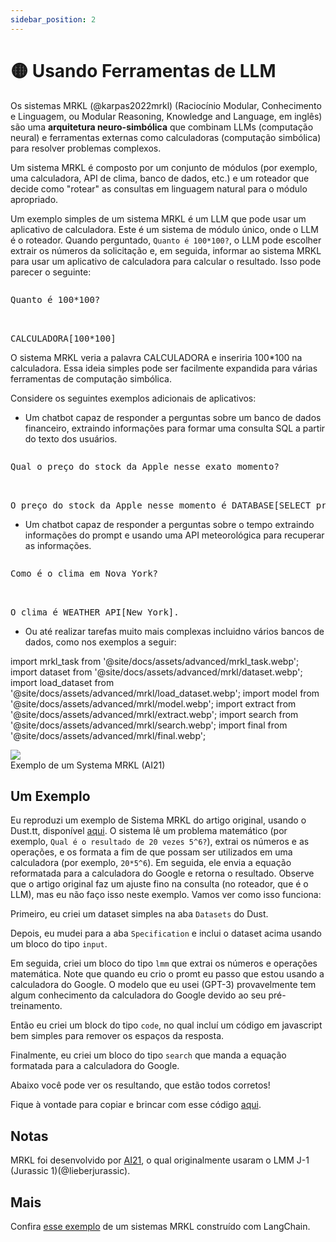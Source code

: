 ```yaml
---
sidebar_position: 2
---
```


# 🟡 Usando Ferramentas de LLM

Os sistemas MRKL (@karpas2022mrkl) (Raciocínio Modular, Conhecimento e Linguagem, ou Modular Reasoning, Knowledge and Language, em inglês) são uma **arquitetura neuro-simbólica** que combinam LLMs (computação neural) e ferramentas externas como calculadoras (computação simbólica) para resolver problemas complexos.

Um sistema MRKL é composto por um conjunto de módulos (por exemplo, uma calculadora, API de clima, banco de dados, etc.) e um roteador que decide como "rotear" as consultas em linguagem natural para o módulo apropriado.

Um exemplo simples de um sistema MRKL é um LLM que pode usar um aplicativo de calculadora. Este é um sistema de módulo único, onde o LLM é o roteador. Quando perguntado, `Quanto é 100*100?`, o LLM pode escolher extrair os números da solicitação e, em seguida, informar ao sistema MRKL para usar um aplicativo de calculadora para calcular o resultado. Isso pode parecer o seguinte:

<pre>
<p>Quanto é 100*100?</p>

<span className="bluegreen-highlight">CALCULADORA[100*100]</span>
</pre>

O sistema MRKL veria a palavra CALCULADORA e inseriria 100*100 na calculadora. Essa ideia simples pode ser facilmente expandida para várias ferramentas de computação simbólica.

Considere os seguintes exemplos adicionais de aplicativos:

- Um chatbot capaz de responder a perguntas sobre um banco de dados financeiro, extraindo informações para formar uma consulta SQL a partir do texto dos usuários.

<pre>
<p>Qual o preço do stock da Apple nesse exato momento?</p>

<span className="bluegreen-highlight">O preço do stock da Apple nesse momento é DATABASE[SELECT price FROM stock WHERE company = "Apple" AND time = "now"].</span>
</pre>

- Um chatbot capaz de responder a perguntas sobre o tempo extraindo informações do prompt e usando uma API meteorológica para recuperar as informações.

<pre>
<p>Como é o clima em Nova York?</p>

<span className="bluegreen-highlight">O clima é WEATHER_API[New York].</span>
</pre>

- Ou até realizar tarefas muito mais complexas incluidno vários bancos de dados, como nos exemplos a seguir:


import mrkl_task from '@site/docs/assets/advanced/mrkl_task.webp';
import dataset from '@site/docs/assets/advanced/mrkl/dataset.webp';
import load_dataset from '@site/docs/assets/advanced/mrkl/load_dataset.webp';
import model from '@site/docs/assets/advanced/mrkl/model.webp';
import extract from '@site/docs/assets/advanced/mrkl/extract.webp';
import search from '@site/docs/assets/advanced/mrkl/search.webp';
import final from '@site/docs/assets/advanced/mrkl/final.webp';

<div style={{textAlign: 'center'}}>
  <img src={mrkl_task} style={{width: "500px"}}/>
</div>

<div style={{textAlign: 'center'}}>
Exemplo de um Systema MRKL (AI21)
</div>

## Um Exemplo

Eu reproduzi um exemplo de Sistema MRKL do artigo original, usando o Dust.tt, disponível [aqui](https://dust.tt/w/f3fa61f0aa/a/17501cd008). O sistema lê um problema matemático (por exemplo, `Qual é o resultado de 20 vezes 5^6?`), extrai os números e as operações, e os formata a fim de que possam ser utilizados em  uma calculadora (por exemplo, `20*5^6`). Em seguida, ele envia a equação reformatada para a calculadora do Google e retorna o resultado. Observe que o artigo original faz um ajuste fino na consulta (no roteador, que é o LLM), mas eu não faço isso neste exemplo. Vamos ver como isso funciona:

Primeiro, eu criei um dataset simples na aba `Datasets` do Dust.

<div style={{textAlign: 'center'}}>
  <LazyLoadImage src={dataset} style={{width: "750px"}} />
</div>

Depois, eu mudei para a aba `Specification` e inclui o dataset acima usando um bloco do tipo `input`.

<div style={{textAlign: 'center'}}>
  <LazyLoadImage src={load_dataset} style={{width: "750px"}} />
</div>

Em seguida, criei um bloco do tipo `lmm` que extrai os números e operações matemática. Note que quando eu crio o promt eu passo que estou usando a calculadora do Google. O modelo que eu usei (GPT-3) provavelmente tem algum conhecimento da calculadora do Google devido ao seu pré-treinamento.

<div style={{textAlign: 'center'}}>
  <LazyLoadImage src={model} style={{width: "750px"}} />
</div>

Então eu criei um block do tipo `code`, no qual incluí um código em javascript bem simples para remover os espaços da resposta.

<div style={{textAlign: 'center'}}>
  <LazyLoadImage src={extract} style={{width: "750px"}} />
</div>

Finalmente, eu criei um bloco do tipo `search` que manda a equação formatada para a calculadora do Google.

<div style={{textAlign: 'center'}}>
  <LazyLoadImage src={search} style={{width: "750px"}} />
</div>

Abaixo você pode ver os resultando, que estão todos corretos!

<div style={{textAlign: 'center'}}>
  <LazyLoadImage src={final} style={{width: "750px"}} />
</div>

Fique à vontade para copiar e brincar com esse código [aqui](https://dust.tt/w/f3fa61f0aa/a/17501cd008).

## Notas
MRKL foi desenvolvido por [AI21](https://www.ai21.com/), o qual originalmente usaram o LMM J-1 (Jurassic 1)(@lieberjurassic).

## Mais

Confira [esse exemplo](https://python.langchain.com/en/latest/modules/agents/agents/examples/mrkl.html) de um sistemas MRKL construído com LangChain.
